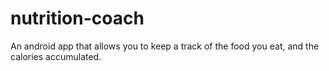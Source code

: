 # nutrition-coach
An android app that allows you to keep a track of the food you eat, and the calories accumulated.
